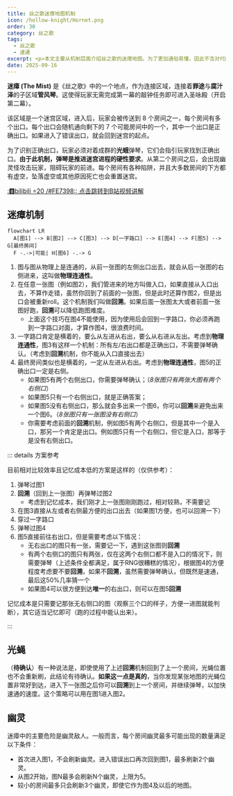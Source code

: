 ```yaml
---
title: 丝之歌迷瘴地图机制
icon: /hollow-knight/Hornet.png
order: 30
category: 丝之歌
tags:
  - 丝之歌
  - 速通
excerpt: <p>本文主要从机制层面介绍丝之歌的迷瘴地图。为了更加通俗易懂，因此不含对代码详细实现原理的讲解。</p>
date: 2025-09-16
---
```


<!-- more -->

**迷瘴 (The Mist)** 是《丝之歌》中的一个地点，作为连接区域，连接着**罪途**与**腐汁泽**的子区域**管风琴**。这使得玩家无需完成第一幕的敲钟任务即可进入圣咏殿（开启第二幕）。

该区域是一个迷宫区域，进入后，玩家会被传送到 8 个房间之一，每个房间有多个出口。每个出口会随机通向剩下的 7 个可能房间中的一个，其中一个出口是正确出口。如果进入了错误出口，就会回到迷宫的起点。

为了识别正确出口，玩家必须对着成群的**光蛾**弹琴，它们会指引玩家找到正确出口。**由于此机制，弹琴是推进迷宫进程的硬性要求**。从第二个房间之后，会出现幽灵怪攻击玩家，阻碍玩家的前进。每个房间有各种陷阱，并且大多数房间的下方都有虚空，坠落虚空或其他原因死亡也会重置迷宫。

[::b:bilibili =20 /#FE7398:: 点击跳转到B站视频讲解](https://www.bilibili.com/video/BV1H5pUzmEiD)

## 迷瘴机制

```mermaid
flowchart LR
  A[图1] --> B[图2] --> C[图3] --> D[一字路口] --> E[图4] --> F[图5] --> G[最终房间]
  F -.->|可能| H[图6] -.-> G
```

1. 图与图从物理上是连通的，从前一张图的左侧出口出去，就会从后一张图的右侧进来，这叫做**物理连通性**。
2. 在任意一张图（例如图2），我们管进来的地方叫做入口，如果直接从入口出去，不算作走错，虽然你回到了前面的一张图，但是此时还算作图2，但是出口会被重新roll。这个机制我们叫做**回溯**。如果后面一张图太大或者前面一张图好跑，**回溯**可以降低跑图难度。
   - 上面这个技巧在图4不能使用，因为使用后会回到一字路口，你必须再跑到一字路口对面，才算作图4，很浪费时间。
3. 一字路口肯定是横着的，要么从左进从右出，要么从右进从左出。考虑到**物理连通性**，图3有这样一个机制：所有左/右出口都是正确出口，不需要弹琴确认。（考虑到**回溯**机制，你不能从入口直接出去）
4. 最终房间类似也是横着的，一定从左进从右出。考虑到**物理连通性**，图5的正确出口一定是右侧。
   - 如果图5有两个右侧出口，你需要弹琴确认；（*8张图只有两张大图有两个右侧口*）
   - 如果图5只有一个右侧出口，就是正确答案；
   - 如果图5没有右侧出口，那么就会多出来一个图6，你可以**回溯**来避免出来一个图6。（*8张图只有一张图没有右侧口*）
   - 你需要考虑前面的**回溯**机制，例如图5有两个右侧口，但是其中一个是入口，那另一个肯定是出口。例如图5只有一个右侧口，但它是入口，那等于是没有右侧出口。

::: details 方案参考

目前相对比较效率且记忆成本低的方案是这样的（仅供参考）：
1. 弹琴过图1
2. **回溯**（回到上一张图）再弹琴过图2
   - 考虑到记忆成本，我们刚才上一张图刚刚跑过，相对较熟，不需要记
3. 在图3直接从左或者右侧最方便的出口出去（如果图1方便，也可以回溯一下）
4. 穿过一字路口
5. 弹琴过图4
6. 图5直接前往右出口，但是需要考虑以下情况：
   - 无右出口的图只有一张，需要记一下，遇到这张图则**回溯**
   - 有两个右侧口的图只有两张，仅在这两个右侧口都不是入口的情况下，则需要弹琴（上述条件全都满足，属于RNG很糟糕的情况），根据图4的方便程度考虑要不要**回溯**，如果不**回溯**，虽然需要弹琴确认，但既然是速通，最后这50%几率猜一个
   - 如果图4可以很方便到达**唯一**的右出口，则可以在图5**回溯**

记忆成本是只需要记那张无右侧口的图（观察三个口的样子，方便一进图就能判断），其它适当记忆即可（跑的过程中能认出来）。

:::

## 光蝇

（**待确认**）有一种说法是，即使使用了上述**回溯**机制回到了上一个房间，光蝇位置也不会重新刷，此结论有待确认。**如果这一点是真的**，当你发现某张地图的光蝇位置非常好到达，进入下一张图之后你可以**回溯**到上一个房间，并继续弹琴，以加快速通的速度。这个策略可以用在图1进入图2。

## 幽灵

迷瘴中的主要危险是幽灵敌人。一般而言，每个房间幽灵最多可能出现的数量满足以下条件：
- 首次进入图1，不会刷新幽灵。进入错误出口再次回到图1，最多刷新2个幽灵。
- 从图2开始，图N最多会刷新N个幽灵，上限为5。
- 较小的房间最多只会刷新3个幽灵，即使它作为图4及以后的地图。